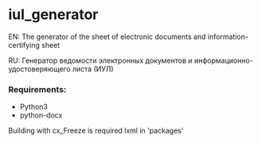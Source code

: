 # iul_generator
EN: The generator of the sheet of electronic documents and information-certifying sheet

RU: Генератор ведомости электронных документов и информационно-удостоверяющего листа (ИУЛ)

### Requirements:
- Python3
- python-docx

Building with cx_Freeze is required lxml in 'packages'

